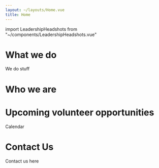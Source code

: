 ```yaml
---
layout: ~/layouts/Home.vue
title: Home
---
```


import LeadershipHeadshots from "~/components/LeadershipHeadshots.vue"

# What we do

We do stuff

# Who we are

<LeadershipHeadshots />

# Upcoming volunteer opportunities

Calendar

# Contact Us

Contact us here
